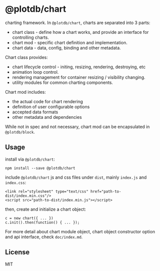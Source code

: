 # @plotdb/chart

charting framework. In `@plotdb/chart`, charts are separated into 3 parts:

 - chart class - define how a chart works, and provide an interface for controlling charts.
 - chart mod - specific chart definition and implementation.
 - chart data - data, config, binding and other metadata.

Chart class provides:

 - chart lifecycle control - initing, resizing, rendering, destroying, etc
 - animation loop control.
 - rendering management for container resizing / visibility changing.
 - utility modules for common charting components.

Chart mod includes:

 - the actual code for chart rendering
 - definition of user configurable options
 - accepted data formats
 - other metadata and dependencies

While not in spec and not necessary, chart mod can be encapsulated in `@plotdb/block`.


## Usage

install via `@plotdb/chart`:

    npm install --save @plotdb/chart


include `@plotdb/chart` js and css files under `dist`, mainly `index.js` and `index.css`:

    <link rel="stylesheet" type="text/css" href="path-to-dist/index.min.css"/>
    <script src="path-to-dist/index.min.js"></script>


then, create and initialize a chart object:

    c = new chart({ ... })
    c.init().then(function() { ... });


For more detail about chart module object, chart object constructor option and api interface, check `doc/index.md`.

 

## License 

MIT
